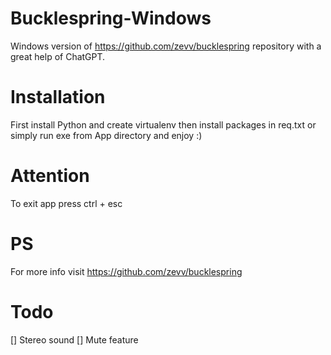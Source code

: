 # Bucklespring-Windows
 Windows version of https://github.com/zevv/bucklespring repository with a great help of ChatGPT.


 # Installation
 First install Python and create virtualenv then install packages in req.txt or simply run exe from App directory and enjoy :)

# Attention
To exit app press ctrl + esc

# PS
For more info visit https://github.com/zevv/bucklespring

# Todo
[] Stereo sound
[] Mute feature
